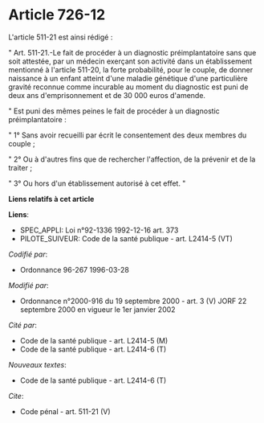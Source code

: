# Article 726-12

L'article 511-21 est ainsi rédigé : 

" Art. 511-21.-Le fait de procéder à un diagnostic préimplantatoire sans que soit attestée, par un médecin exerçant son
activité dans un établissement mentionné à l'article 511-20, la forte probabilité, pour le couple, de donner naissance à un
enfant atteint d'une maladie génétique d'une particulière gravité reconnue comme incurable au moment du diagnostic est puni
de deux ans d'emprisonnement et de 30 000 euros d'amende. 

" Est puni des mêmes peines le fait de procéder à un diagnostic préimplantatoire : 

" 1° Sans avoir recueilli par écrit le consentement des deux membres du couple ; 

" 2° Ou à d'autres fins que de rechercher l'affection, de la prévenir et de la traiter ; 

" 3° Ou hors d'un établissement autorisé à cet effet. "

**Liens relatifs à cet article**

**Liens**:

  - SPEC_APPLI: Loi n°92-1336 1992-12-16 art. 373
  - PILOTE_SUIVEUR: Code de la santé publique - art. L2414-5 (VT)

_Codifié par_:

  - Ordonnance 96-267 1996-03-28

_Modifié par_:

  - Ordonnance n°2000-916 du 19 septembre 2000 - art. 3 (V) JORF 22 septembre 2000 en vigueur le 1er janvier 2002

_Cité par_:

  - Code de la santé publique - art. L2414-5 (M)
  - Code de la santé publique - art. L2414-6 (T)

_Nouveaux textes_:

  - Code de la santé publique - art. L2414-6 (T)

_Cite_:

  - Code pénal - art. 511-21 (V)
